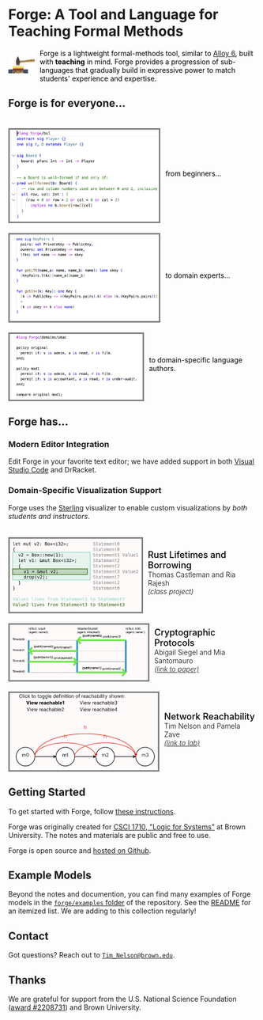 <style>
.showcase {
    display: flex;
    flex-direction: column;
    flex-wrap: wrap;
}   
.example {
    color: black;
    display: flex;
    align-items:center;
    margin-top: 10px;
}
.vizimg {
    color: gray;
    float: left;
    margin-top: 10px;
    border-style: solid;
    width: 60%;
}
.logoimg {
    color: gray;
    float: left;
    margin-top: -10px;
    /* border-style: solid; */
    width: 35%;
}
.viztext {
    display: flex;
    flex-direction: column;
}
.vizlabel {
    color: black;
    float: left;
    font-weight: 500;
    font-size:large;
    margin-left: 10px;
}
.vizauthor {
    color: black;
    float: left;
    font-weight: 300;
    margin-left: 10px;
}
.viznote {
    color: black;
    float: left;
    /* font-weight: 300; */
    margin-left: 10px;
}
.vizpub {
    color: black;
    float: left;
    font-weight: 300;
    font-style:italic;
    margin-left: 10px;
}
</style>

# Forge: A Tool and Language for Teaching Formal Methods

<div class="example">
  <div class="logoimg"><img src="./img/logo_trimmed.png"/></div> 
  <div class="viztext">
    <div class="viznote">Forge is a lightweight formal-methods tool, similar to <a href="https://alloytools.org">Alloy 6</a>, built with <b>teaching</b> in mind. Forge provides a progression of sub-languages that gradually build in expressive power to match students' experience and expertise. 
    </div>
  </div>
</div>

<!-- <img src="img/logo_trimmed.png" width=30%></img> -->


## Forge is for everyone...

<div class="showcase">

<div class="example">
  <div class="vizimg"><img src="./img/ttt_vscode.png"/></div> 
  <div class="viztext">
    <div class="viznote">from beginners...</div>
  </div>
</div>

<div class="example">
  <div class="vizimg"><img src="./img/crypto_vscode.png"/></div> 
  <div class="viztext">
    <div class="viznote">to domain experts...</div>
  </div>
</div>

<div class="example">
  <div class="vizimg"><img src="./img/abac_vscode.png"/></div> 
  <div class="viztext">
    <div class="viznote">to domain-specific language authors.</div>
  </div>
</div>
</div>

## Forge has...

### Modern Editor Integration

Edit Forge in your favorite text editor; we have added support in both [Visual Studio Code](https://marketplace.visualstudio.com/items?itemName=SiddharthaPrasad.forge-language-server) and DrRacket. 

### Domain-Specific Visualization Support

Forge uses the [Sterling](https://sterling-js.github.io) visualizer to enable custom visualizations by _both students and instructors_.

<div class="showcase">

<div class="example">
  <div class="vizimg"><img src="./img/borrow-newt-custom.png"/></div>
  <div class="viztext">
    <div class="vizlabel">Rust Lifetimes and Borrowing</div>
    <div class="vizauthor">Thomas Castleman and Ria Rajesh</div>
    <div class="vizpub">(class project)</div>
  </div>
</div>

<div class="example">
  <div class="vizimg"><img src="./img/reflect-0-custom.png"/></div>
  <div class="viztext">
    <div class="vizlabel">Cryptographic Protocols</div>
    <div class="vizauthor">Abigail Siegel and Mia Santomauro</div>
    <div class="vizpub"><a href="https://cs.brown.edu/~tbn/publications/ssdnk-fest21-forge.pdf">(link to paper)</a></div>
  </div>
</div>

<div class="example">
  <div class="vizimg"><img src="./img/netlab-custom-def1.png"/></div>
  <div class="viztext">
    <div class="vizlabel">Network Reachability</div>
    <div class="vizauthor">Tim Nelson and Pamela Zave</div>
    <div class="vizpub"><a href="https://fm.csl.sri.com/SSFT23/">(link to lab)</a></div>
  </div>
</div>

</div>

## Getting Started 

To get started with Forge, follow [these instructions](https://csci1710.github.io/forge-documentation/getting-started/installation.html).

Forge was originally created for [CSCI 1710, "Logic for Systems"](https://csci1710.github.io/) at Brown University. The notes and materials are public and free to use. 

Forge is open source and [hosted on Github](http://github.com/tnelson/forge). 

## Example Models

Beyond the notes and documention, you can find many examples of Forge models in the [`forge/examples` folder](https://github.com/tnelson/Forge/tree/main/forge/examples) of the repository. See the [README](https://github.com/tnelson/Forge/blob/main/forge/examples/README.md) for an itemized list. We are adding to this collection regularly!

## Contact 

Got questions? Reach out to [`Tim_Nelson@brown.edu`](mailto:Tim_Nelson@brown.edu). 

## Thanks 

We are grateful for support from the U.S. National Science Foundation ([award #2208731](https://www.nsf.gov/awardsearch/showAward?AWD_ID=2208731)) and Brown University.
